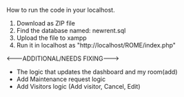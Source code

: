 How to run the code in your localhost.
1. Download as ZIP file
2. Find the database named: newrent.sql
3. Upload the file to xampp
4. Run it in localhost as "http://localhost/ROME/index.php"

<---ADDITIONAL/NEEDS FIXING--->
- The logic that updates the dashboard and my room(add)
- Add Maintenance request logic
- Add Visitors logic (Add visitor, Cancel, Edit)
